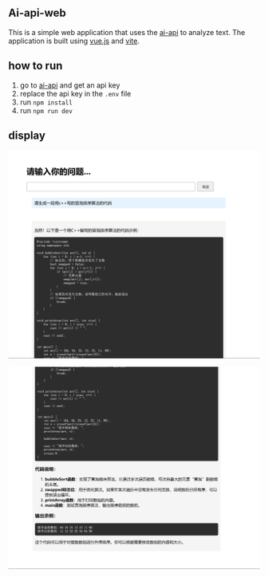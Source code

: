 ## Ai-api-web

This is a simple web application that uses the [ai-api](https://api-docs.deepseek.com/) to analyze text. The application is built using [vue.js](https://vuejs.org/) and [vite](https://vitejs.dev/).

## how to run

1. go to [ai-api](https://platform.deepseek.com/api_keys) and get an api key
2. replace the api key in the `.env` file
3. run `npm install`
4. run `npm run dev`
   
## display

![alt text](image.png)

![alt text](image-1.png)
